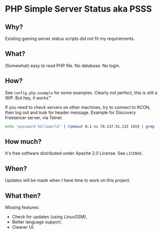 # PHP Simple Server Status aka PSSS

## Why?

Existing gaming server status scripts did not fit my requirements.

## What?

(Somewhat) easy to read PHP file. No database. No login.

## How?

See `config.php.example` for some examples.
Clearly not perfect, this is still a WIP. But hey, it works:tm:

If you need to check servers on other machines, try to connect to RCON, then log out and look for header message.
Example for Discovery Freelancer server, via Telnet.
```bash
echo 'password helloworld' | timeout 0.1 nc 79.137.51.115 1919 | grep 'FLHack'
```

## How much?

It's free software distributed under Apache 2.0 License. See `LICENSE`.

## When?

Updates will be made when I have time to work on this project.

## What then?

Missing features:
- Check for updates (using LinuxGSM),
- Better language support,
- Cleaner UI.
